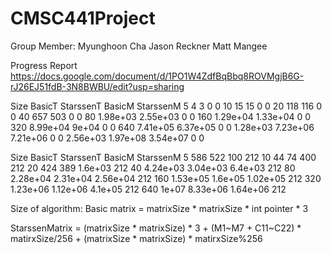 # CMSC441Project

Group Member:
Myunghoon Cha
Jason Reckner
Matt Mangee


Progress Report
https://docs.google.com/document/d/1PO1W4ZdfBqBbq8ROVMgjB6G-rJ26EJ51fdB-3N8BWBU/edit?usp=sharing


Size          BasicT       StarssenT          BasicM       StarssenM
     5               4               3               0               0
    10              15              15               0               0
    20             118             116               0               0
    40             657             503               0               0
    80        1.98e+03        2.55e+03               0               0
   160        1.29e+04        1.33e+04               0               0
   320        8.99e+04           9e+04               0               0
   640        7.41e+05        6.37e+05               0               0
1.28e+03        7.23e+06        7.21e+06               0               0
2.56e+03        1.97e+08        3.54e+07               0               0


Size          BasicT       StarssenT          BasicM       StarssenM
     5             586             522             100             212
    10              44              74             400             212
    20             424             389         1.6e+03             212
    40        4.24e+03        3.04e+03         6.4e+03             212
    80        2.28e+04        2.31e+04        2.56e+04             212
   160        1.53e+05         1.6e+05        1.02e+05             212
   320        1.23e+06        1.12e+06         4.1e+05             212
   640           1e+07        8.33e+06        1.64e+06             212
   
   
   Size of algorithm:
   Basic matrix = matrixSize * matrixSize * int pointer * 3
   
   StarssenMatrix = (matrixSize * matrixSize) * 3 + (M1~M7 + C11~C22) * matirxSize/256 + (matrixSize * matrixSize) * matirxSize%256
